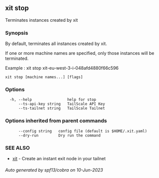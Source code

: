 ## xit stop

Terminates instances created by xit

### Synopsis

By default, terminates all instances created by xit. 

If one or more machine names are specified, only those instances will be terminated.

Example : xit stop xit-eu-west-3-i-048afd4880f66c596

```
xit stop [machine names...] [flags]
```

### Options

```
  -h, --help                help for stop
      --ts-api-key string   TailScale API Key
      --ts-tailnet string   TailScale Tailnet
```

### Options inherited from parent commands

```
      --config string   config file (default is $HOME/.xit.yaml)
      --dry-run         Dry run the command
```

### SEE ALSO

* [xit](xit.md)	 - Create an instant exit node in your tailnet

###### Auto generated by spf13/cobra on 10-Jun-2023
